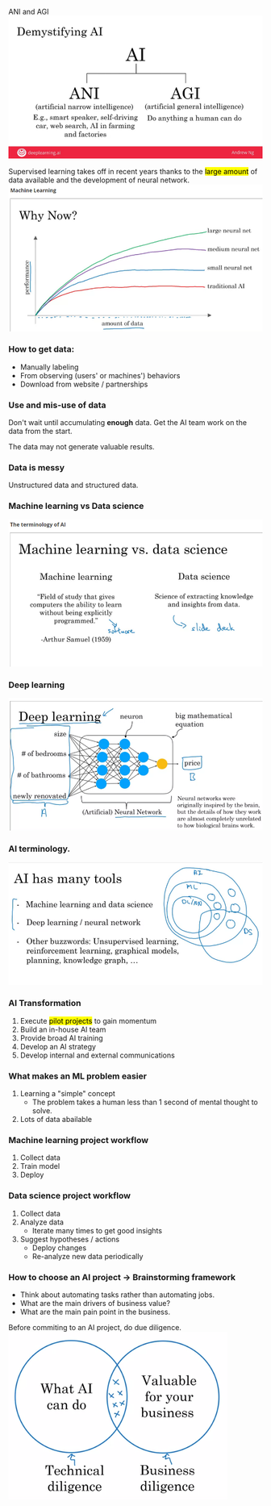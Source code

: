 ANI and AGI
![](ANI%20and%20AGI.png)

Supervised learning takes off in recent years thanks to the <mark>large amount</mark> of data available and the development of neural network.
![](why_now.png)

### How to get data:
* Manually labeling
* From observing (users' or machines') behaviors
* Download from website / partnerships

### Use and mis-use of data
Don't wait until accumulating **enough** data. Get the AI team work on the data from the start.

The data may not generate valuable results.

### Data is messy
Unstructured data and structured data.

### Machine learning vs Data science
![](MLvsDS.png)

### Deep learning
![](deeplearning.png)

### AI terminology.
![](aiterms.png)

### AI Transformation
1. Execute <mark>pilot projects</mark> to gain momentum
2. Build an in-house AI team
3. Provide broad AI training
4. Develop an AI strategy
5. Develop internal and external communications

### What makes an ML problem easier
1. Learning a "simple" concept
   * The problem takes a human less than 1 second of mental thought to solve.
2. Lots of data abailable

### Machine learning project workflow
1. Collect data
2. Train model
3. Deploy

### Data science project workflow
1. Collect data
2. Analyze data
   * Iterate many times to get good insights
3. Suggest hypotheses / actions
   * Deploy changes
   * Re-analyze new data periodically

### How to choose an AI project -> Brainstorming framework
* Think about automating tasks rather than automating jobs.
* What are the main drivers of business value?
* What are the main pain point in the business.

Before commiting to an AI project, do due diligence.
![](due_diligence.png)

